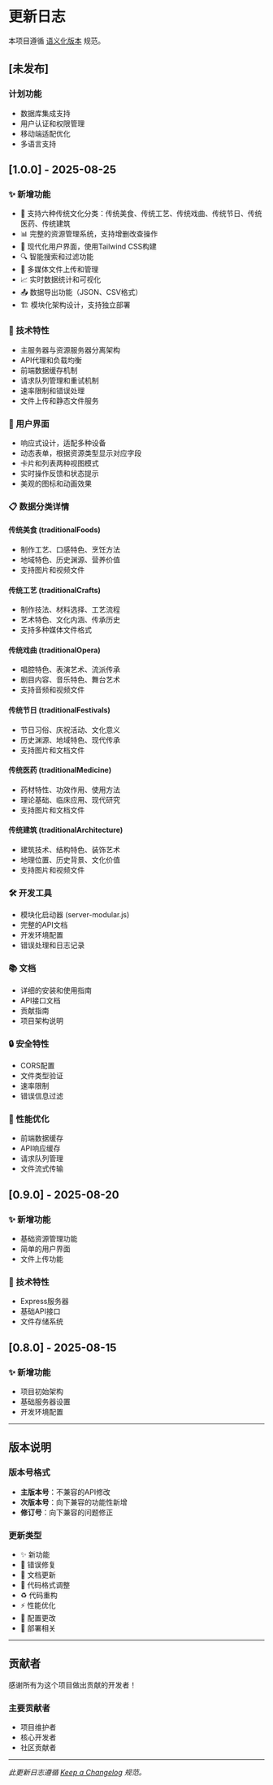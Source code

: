 # 更新日志

本项目遵循 [语义化版本](https://semver.org/lang/zh-CN/) 规范。

## [未发布]

### 计划功能
- 数据库集成支持
- 用户认证和权限管理
- 移动端适配优化
- 多语言支持

## [1.0.0] - 2025-08-25

### ✨ 新增功能
- 🎯 支持六种传统文化分类：传统美食、传统工艺、传统戏曲、传统节日、传统医药、传统建筑
- 📊 完整的资源管理系统，支持增删改查操作
- 🎨 现代化用户界面，使用Tailwind CSS构建
- 🔍 智能搜索和过滤功能
- 📁 多媒体文件上传和管理
- 📈 实时数据统计和可视化
- 📤 数据导出功能（JSON、CSV格式）
- 🏗️ 模块化架构设计，支持独立部署

### 🔧 技术特性
- 主服务器与资源服务器分离架构
- API代理和负载均衡
- 前端数据缓存机制
- 请求队列管理和重试机制
- 速率限制和错误处理
- 文件上传和静态文件服务

### 🎨 用户界面
- 响应式设计，适配多种设备
- 动态表单，根据资源类型显示对应字段
- 卡片和列表两种视图模式
- 实时操作反馈和状态提示
- 美观的图标和动画效果

### 📋 数据分类详情

#### 传统美食 (traditionalFoods)
- 制作工艺、口感特色、烹饪方法
- 地域特色、历史渊源、营养价值
- 支持图片和视频文件

#### 传统工艺 (traditionalCrafts)
- 制作技法、材料选择、工艺流程
- 艺术特色、文化内涵、传承历史
- 支持多种媒体文件格式

#### 传统戏曲 (traditionalOpera)
- 唱腔特色、表演艺术、流派传承
- 剧目内容、音乐特色、舞台艺术
- 支持音频和视频文件

#### 传统节日 (traditionalFestivals)
- 节日习俗、庆祝活动、文化意义
- 历史渊源、地域特色、现代传承
- 支持图片和文档文件

#### 传统医药 (traditionalMedicine)
- 药材特性、功效作用、使用方法
- 理论基础、临床应用、现代研究
- 支持图片和文档文件

#### 传统建筑 (traditionalArchitecture)
- 建筑技术、结构特色、装饰艺术
- 地理位置、历史背景、文化价值
- 支持图片和视频文件

### 🛠️ 开发工具
- 模块化启动器 (server-modular.js)
- 完整的API文档
- 开发环境配置
- 错误处理和日志记录

### 📚 文档
- 详细的安装和使用指南
- API接口文档
- 贡献指南
- 项目架构说明

### 🔒 安全特性
- CORS配置
- 文件类型验证
- 速率限制
- 错误信息过滤

### 🚀 性能优化
- 前端数据缓存
- API响应缓存
- 请求队列管理
- 文件流式传输

## [0.9.0] - 2025-08-20

### ✨ 新增功能
- 基础资源管理功能
- 简单的用户界面
- 文件上传功能

### 🔧 技术特性
- Express服务器
- 基础API接口
- 文件存储系统

## [0.8.0] - 2025-08-15

### ✨ 新增功能
- 项目初始架构
- 基础服务器设置
- 开发环境配置

---

## 版本说明

### 版本号格式
- **主版本号**：不兼容的API修改
- **次版本号**：向下兼容的功能性新增
- **修订号**：向下兼容的问题修正

### 更新类型
- ✨ 新功能
- 🐛 错误修复
- 📝 文档更新
- 🎨 代码格式调整
- ♻️ 代码重构
- ⚡ 性能优化
- 🔧 配置更改
- 🚀 部署相关

---

## 贡献者

感谢所有为这个项目做出贡献的开发者！

### 主要贡献者
- 项目维护者
- 核心开发者
- 社区贡献者

---

*此更新日志遵循 [Keep a Changelog](https://keepachangelog.com/) 规范。*
